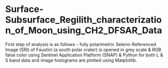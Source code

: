 # Surface-Subsurface_Regilith_characterization_of_Moon_using_CH2_DFSAR_Data

First step of analysis is as follows - fully polarimetric Seleno-Referenced Image (SRI) of Faustini (a south polar crater) is opened in grey scale & RGB false color using Sentinel Application Platform (SNAP) & Python for both L & S band data and image histograms are plotted using Matplotlib.
